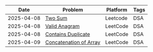| Date | Problem | Platform | Tags |
|------|---------|----------|------|
| 2025-04-08 | [Two Sum](.\2025-04-08\two_sum.md) | Leetcode | DSA |
| 2025-04-08 | [Valid Anagram](.\2025-04-08\valid_anagram.md) | LeetCode | DSA |
| 2025-04-08 | [Contains Duplicate](.\2025-04-08\contains_duplicate.md) | LeetCode | DSA |
| 2025-04-09 | [Concatenation of Array](.\2025-04-09\concatenation_of_array.md) | LeetCode | DSA |
